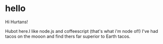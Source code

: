 # hello

Hi Hurtans!

Hubot here.I like node.js and coffeescript (that's what i'm node of!)
I've had tacos on the mooon and find thers far superior to Earth tacos.
